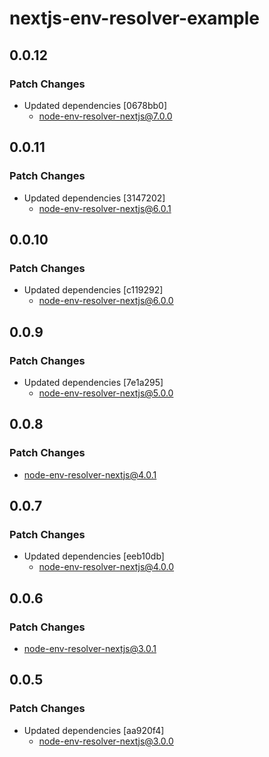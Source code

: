 # nextjs-env-resolver-example

## 0.0.12

### Patch Changes

- Updated dependencies [0678bb0]
  - node-env-resolver-nextjs@7.0.0

## 0.0.11

### Patch Changes

- Updated dependencies [3147202]
  - node-env-resolver-nextjs@6.0.1

## 0.0.10

### Patch Changes

- Updated dependencies [c119292]
  - node-env-resolver-nextjs@6.0.0

## 0.0.9

### Patch Changes

- Updated dependencies [7e1a295]
  - node-env-resolver-nextjs@5.0.0

## 0.0.8

### Patch Changes

- node-env-resolver-nextjs@4.0.1

## 0.0.7

### Patch Changes

- Updated dependencies [eeb10db]
  - node-env-resolver-nextjs@4.0.0

## 0.0.6

### Patch Changes

- node-env-resolver-nextjs@3.0.1

## 0.0.5

### Patch Changes

- Updated dependencies [aa920f4]
  - node-env-resolver-nextjs@3.0.0
